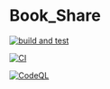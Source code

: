 # Book_Share


[![build and test](https://github.com/SomeStudy/BookShare/actions/workflows/FirstStage.yml/badge.svg?branch=main)](https://github.com/SomeStudy/BookShare/actions/workflows/FirstStage.yml)



[![CI](https://github.com/SomeStudy/BookShare/actions/workflows/CI.yml/badge.svg?branch=main)](https://github.com/SomeStudy/BookShare/actions/workflows/CI.yml)


[![CodeQL](https://github.com/SomeStudy/BookShare/actions/workflows/codeql.yml/badge.svg?branch=main)](https://github.com/SomeStudy/BookShare/actions/workflows/codeql.yml)
